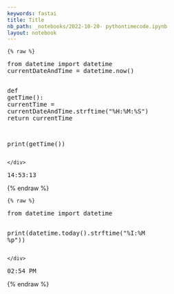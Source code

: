 ```yaml
---
keywords: fastai
title: Title
nb_path: _notebooks/2022-10-20- pythontimecode.ipynb
layout: notebook
---
```


<!--
#################################################
### THIS FILE WAS AUTOGENERATED! DO NOT EDIT! ###
#################################################
# file to edit: _notebooks/2022-10-20- pythontimecode.ipynb
-->

<div class="container" id="notebook-container">
        
    {% raw %}
    
<div class="cell border-box-sizing code_cell rendered">
<div class="input">

<div class="inner_cell">
    <div class="input_area">
<div class=" highlight hl-ipython3"><pre><span></span><span class="kn">from</span> <span class="nn">datetime</span> <span class="kn">import</span> <span class="n">datetime</span>
<span class="n">currentDateAndTime</span> <span class="o">=</span> <span class="n">datetime</span><span class="o">.</span><span class="n">now</span><span class="p">()</span>

<span class="k">def</span> <span class="nf">getTime</span><span class="p">():</span>
    <span class="n">currentTime</span> <span class="o">=</span> <span class="n">currentDateAndTime</span><span class="o">.</span><span class="n">strftime</span><span class="p">(</span><span class="s2">&quot;%H:%M:%S&quot;</span><span class="p">)</span>
    <span class="k">return</span> <span class="n">currentTime</span>

<span class="nb">print</span><span class="p">(</span><span class="n">getTime</span><span class="p">())</span>
</pre></div>

    </div>
</div>
</div>

<div class="output_wrapper">
<div class="output">

<div class="output_area">

<div class="output_subarea output_stream output_stdout output_text">
<pre>14:53:13
</pre>
</div>
</div>

</div>
</div>

</div>
    {% endraw %}

    {% raw %}
    
<div class="cell border-box-sizing code_cell rendered">
<div class="input">

<div class="inner_cell">
    <div class="input_area">
<div class=" highlight hl-ipython3"><pre><span></span><span class="kn">from</span> <span class="nn">datetime</span> <span class="kn">import</span> <span class="n">datetime</span>

<span class="nb">print</span><span class="p">(</span><span class="n">datetime</span><span class="o">.</span><span class="n">today</span><span class="p">()</span><span class="o">.</span><span class="n">strftime</span><span class="p">(</span><span class="s2">&quot;%I:%M %p&quot;</span><span class="p">))</span>
</pre></div>

    </div>
</div>
</div>

<div class="output_wrapper">
<div class="output">

<div class="output_area">

<div class="output_subarea output_stream output_stdout output_text">
<pre>02:54 PM
</pre>
</div>
</div>

</div>
</div>

</div>
    {% endraw %}

</div>
 

